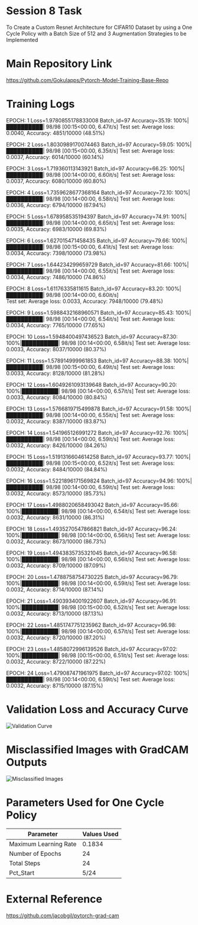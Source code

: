 # Session 8 Task 

To Create a Custom Resnet Architecture for CIFAR10 Dataset by using a One Cycle Policy with a Batch Size of 512 and 3 Augmentation Strategies to be Implemented

# Main Repository Link

https://github.com/Gokulapps/Pytorch-Model-Training-Base-Repo

# Training Logs 
EPOCH: 1
Loss=1.9780855178833008 Batch_id=97 Accuracy=35.19: 100%|██████████| 98/98 [00:15<00:00,  6.47it/s]
Test set: Average loss: 0.0040, Accuracy: 4851/10000 (48.51%)

EPOCH: 2
Loss=1.8030989170074463 Batch_id=97 Accuracy=59.05: 100%|██████████| 98/98 [00:15<00:00,  6.35it/s]
Test set: Average loss: 0.0037, Accuracy: 6014/10000 (60.14%)

EPOCH: 3
Loss=1.719360113143921 Batch_id=97 Accuracy=66.25: 100%|██████████| 98/98 [00:14<00:00,  6.60it/s] 
Test set: Average loss: 0.0037, Accuracy: 6080/10000 (60.80%)

EPOCH: 4
Loss=1.7359628677368164 Batch_id=97 Accuracy=72.10: 100%|██████████| 98/98 [00:14<00:00,  6.58it/s]
Test set: Average loss: 0.0036, Accuracy: 6794/10000 (67.94%)

EPOCH: 5
Loss=1.678958535194397 Batch_id=97 Accuracy=74.91: 100%|██████████| 98/98 [00:14<00:00,  6.65it/s] 
Test set: Average loss: 0.0035, Accuracy: 6983/10000 (69.83%)

EPOCH: 6
Loss=1.627015471458435 Batch_id=97 Accuracy=79.66: 100%|██████████| 98/98 [00:15<00:00,  6.41it/s] 
Test set: Average loss: 0.0034, Accuracy: 7398/10000 (73.98%)

EPOCH: 7
Loss=1.644234299659729 Batch_id=97 Accuracy=81.66: 100%|██████████| 98/98 [00:14<00:00,  6.55it/s] 
Test set: Average loss: 0.0034, Accuracy: 7486/10000 (74.86%)

EPOCH: 8
Loss=1.61176335811615 Batch_id=97 Accuracy=83.20: 100%|██████████| 98/98 [00:14<00:00,  6.60it/s]  
Test set: Average loss: 0.0033, Accuracy: 7948/10000 (79.48%)

EPOCH: 9
Loss=1.5988432168960571 Batch_id=97 Accuracy=85.43: 100%|██████████| 98/98 [00:14<00:00,  6.54it/s]
Test set: Average loss: 0.0034, Accuracy: 7765/10000 (77.65%)

EPOCH: 10
Loss=1.5948400497436523 Batch_id=97 Accuracy=87.30: 100%|██████████| 98/98 [00:14<00:00,  6.58it/s]
Test set: Average loss: 0.0033, Accuracy: 8037/10000 (80.37%)

EPOCH: 11
Loss=1.578914999961853 Batch_id=97 Accuracy=88.38: 100%|██████████| 98/98 [00:15<00:00,  6.49it/s] 
Test set: Average loss: 0.0033, Accuracy: 8128/10000 (81.28%)

EPOCH: 12
Loss=1.6049261093139648 Batch_id=97 Accuracy=90.20: 100%|██████████| 98/98 [00:14<00:00,  6.57it/s]
Test set: Average loss: 0.0033, Accuracy: 8084/10000 (80.84%)

EPOCH: 13
Loss=1.5766819715499878 Batch_id=97 Accuracy=91.58: 100%|██████████| 98/98 [00:14<00:00,  6.55it/s]
Test set: Average loss: 0.0032, Accuracy: 8387/10000 (83.87%)

EPOCH: 14
Loss=1.541965126991272 Batch_id=97 Accuracy=92.76: 100%|██████████| 98/98 [00:14<00:00,  6.59it/s] 
Test set: Average loss: 0.0032, Accuracy: 8426/10000 (84.26%)

EPOCH: 15
Loss=1.5191316604614258 Batch_id=97 Accuracy=93.77: 100%|██████████| 98/98 [00:15<00:00,  6.52it/s]
Test set: Average loss: 0.0032, Accuracy: 8484/10000 (84.84%)

EPOCH: 16
Loss=1.5221896171569824 Batch_id=97 Accuracy=94.96: 100%|██████████| 98/98 [00:14<00:00,  6.59it/s]
Test set: Average loss: 0.0032, Accuracy: 8573/10000 (85.73%)

EPOCH: 17
Loss=1.4988020658493042 Batch_id=97 Accuracy=95.66: 100%|██████████| 98/98 [00:14<00:00,  6.54it/s]
Test set: Average loss: 0.0032, Accuracy: 8631/10000 (86.31%)

EPOCH: 18
Loss=1.4935270547866821 Batch_id=97 Accuracy=96.24: 100%|██████████| 98/98 [00:14<00:00,  6.56it/s]
Test set: Average loss: 0.0032, Accuracy: 8673/10000 (86.73%)

EPOCH: 19
Loss=1.4943835735321045 Batch_id=97 Accuracy=96.58: 100%|██████████| 98/98 [00:14<00:00,  6.56it/s]
Test set: Average loss: 0.0032, Accuracy: 8709/10000 (87.09%)

EPOCH: 20
Loss=1.4788758754730225 Batch_id=97 Accuracy=96.79: 100%|██████████| 98/98 [00:14<00:00,  6.59it/s]
Test set: Average loss: 0.0032, Accuracy: 8714/10000 (87.14%)

EPOCH: 21
Loss=1.4903934001922607 Batch_id=97 Accuracy=96.91: 100%|██████████| 98/98 [00:15<00:00,  6.52it/s]
Test set: Average loss: 0.0032, Accuracy: 8713/10000 (87.13%)

EPOCH: 22
Loss=1.4851747751235962 Batch_id=97 Accuracy=96.98: 100%|██████████| 98/98 [00:14<00:00,  6.57it/s]
Test set: Average loss: 0.0032, Accuracy: 8720/10000 (87.20%)

EPOCH: 23
Loss=1.4858072996139526 Batch_id=97 Accuracy=97.02: 100%|██████████| 98/98 [00:15<00:00,  6.51it/s]
Test set: Average loss: 0.0032, Accuracy: 8722/10000 (87.22%)

EPOCH: 24
Loss=1.479087471961975 Batch_id=97 Accuracy=97.02: 100%|██████████| 98/98 [00:14<00:00,  6.59it/s] 
Test set: Average loss: 0.0032, Accuracy: 8715/10000 (87.15%)

# Validation Loss and Accuracy Curve 

![Validation Curve](https://user-images.githubusercontent.com/61132761/221253309-3b40e6be-f3a3-4a4a-8938-11bf2f8f7f57.jpg)

# Misclassified Images with GradCAM Outputs 

![Misclassified Images](https://user-images.githubusercontent.com/61132761/221252578-56128002-8d3f-4634-bdc3-8da3f23d4a0d.jpg)

# Parameters Used for One Cycle Policy 

|       Parameter         |      Values Used      |
|-------------------------|-----------------------|
|  Maximum Learning Rate  |         0.1834        |
|    Number of Epochs     |           24          |
|      Total Steps        |           24          |
|       Pct_Start         |          5/24         |

# External Reference 

https://github.com/jacobgil/pytorch-grad-cam
